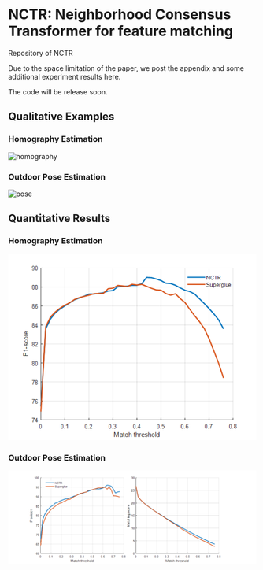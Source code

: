 # NCTR: Neighborhood Consensus Transformer for feature matching
Repository of NCTR

Due to the space limitation of the paper, we post the appendix and some additional experiment results here.

The code will be release soon.

## Qualitative Examples

### Homography Estimation
![homography](imgs/homo_compare.png)

### Outdoor Pose Estimation
![pose](imgs/pose_compare.png)

## Quantitative Results

### Homography Estimation
![homography](imgs/homo.png)

### Outdoor Pose Estimation
![pose](imgs/pose.png)


